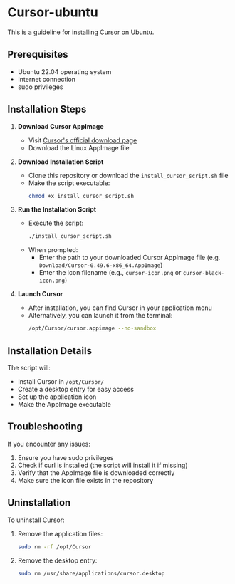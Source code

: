 # Cursor-ubuntu
This is a guideline for installing Cursor on Ubuntu.

## Prerequisites
- Ubuntu 22.04 operating system
- Internet connection
- sudo privileges

## Installation Steps

1. **Download Cursor AppImage**
   - Visit [Cursor's official download page](https://www.cursor.com/downloads)
   - Download the Linux AppImage file

2. **Download Installation Script**
   - Clone this repository or download the `install_cursor_script.sh` file
   - Make the script executable:
     ```bash
     chmod +x install_cursor_script.sh
     ```

3. **Run the Installation Script**
   - Execute the script:
     ```bash
     ./install_cursor_script.sh
     ```
   - When prompted:
     - Enter the path to your downloaded Cursor AppImage file (e.g. `Download/Cursor-0.49.6-x86_64.AppImage`)
     - Enter the icon filename (e.g., `cursor-icon.png` or `cursor-black-icon.png`)

4. **Launch Cursor**
   - After installation, you can find Cursor in your application menu
   - Alternatively, you can launch it from the terminal:
     ```bash
     /opt/Cursor/cursor.appimage --no-sandbox
     ```

## Installation Details
The script will:
- Install Cursor in `/opt/Cursor/`
- Create a desktop entry for easy access
- Set up the application icon
- Make the AppImage executable

## Troubleshooting
If you encounter any issues:
1. Ensure you have sudo privileges
2. Check if curl is installed (the script will install it if missing)
3. Verify that the AppImage file is downloaded correctly
4. Make sure the icon file exists in the repository

## Uninstallation
To uninstall Cursor:
1. Remove the application files:
   ```bash
   sudo rm -rf /opt/Cursor
   ```
2. Remove the desktop entry:
   ```bash
   sudo rm /usr/share/applications/cursor.desktop
   ```

